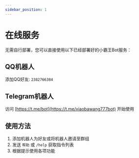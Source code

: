 ```yaml
---
sidebar_position: 1
---
```


# 在线服务

无需自行部署，您可以直接使用以下已经部署好的小霸王Bot服务：

## QQ机器人

添加QQ好友: `2382766384`

## Telegram机器人

访问 [https://t.me/bot](https://t.me/xiaobawang777bot) 开始使用

## 使用方法

1. 添加机器人为好友或将机器人邀请至群组
2. 发送 `帮助` 或 `/help` 获取指令列表
3. 根据提示使用各项功能